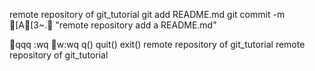 remote repository of git_tutorial
git add README.md
git commit -m [A[3~. "remote repository add a README.md"



qqq
:wq
w:wq
q()
quit()
exit()
remote repository of git_tutorial
remote repository of git_tutorial
